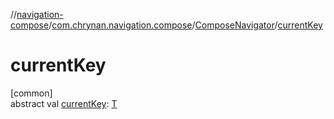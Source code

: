 //[navigation-compose](../../../index.md)/[com.chrynan.navigation.compose](../index.md)/[ComposeNavigator](index.md)/[currentKey](current-key.md)

# currentKey

[common]\
abstract val [currentKey](current-key.md): [T](index.md)
